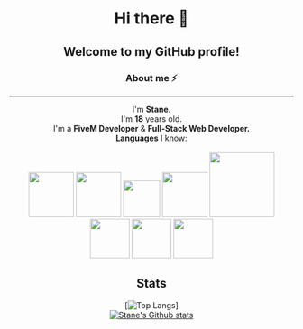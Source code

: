 <div align="center">
  <h1>Hi there 👋</h1>
  <h2>Welcome to my GitHub profile!</h2>
  <div>
    <h3>About me ⚡</h3><hr>
    <p>I'm <b>Stane</b>.<br>I'm <b>18</b> years old.<br>I'm a <b>FiveM Developer</b> & <b>Full-Stack Web Developer.</b><br><b>Languages</b> I know:<br><br>
    <img src="http://pngimg.com/uploads/letter_c/letter_c_PNG22.png" width="80">
    <img src="https://webforpc.com/wp-content/uploads/2018/03/c-plus-plus-program-logo-image.png" width="80">
    <img src="https://iconape.com/wp-content/files/rr/352323/png/c-sharp-c-logo.png" width="65">
    <img src="https://www.shareicon.net/data/512x512/2016/07/10/119473_development_512x512.png" width="80">
    <img src="https://clipartcraft.com/images/html5-logo-psd-3.png" width="115">
    <img src="https://raw.githubusercontent.com/odb/official-bash-logo/master/assets/Logos/Icons/PNG/512x512.png" width="70">
    <img src="https://icons.iconarchive.com/icons/cornmanthe3rd/plex/512/Other-python-icon.png" width="70">
    <img src="https://user-images.githubusercontent.com/78273896/150613591-5a6db737-dc24-41d5-b405-6cf5cbaf2799.png" width="70">
    </p>
  </div>
  <h2>Stats</h2>
  

  [![Top Langs](https://github-readme-stats.vercel.app/api/top-langs/?username=Stane034&theme=dark&layout=compact&show_icons=true)]    
  [![Stane's Github stats](https://github-readme-stats.vercel.app/api?username=Stane034&theme=dark&show_icons=true)](https://github.com/anuraghazra/github-readme-stats)
</div>

